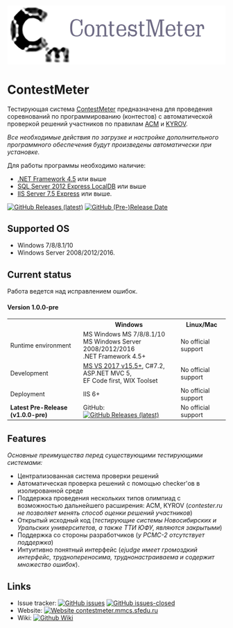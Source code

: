 ![Centurion logo](https://raw.githubusercontent.com/unchase/contestmeter/master/Images/contestmeter_logo.png) 


# ContestMeter

Тестирующая система [ContestMeter](http://contestmeter.mmcs.sfedu.ru) предназначена для проведения соревнований по программированию (контестов) с автоматической проверкой решений участников по правилам [ACM](https://wikipedia.org/wiki/ACM_International_Collegiate_Programming_Contest) и [KYROV](https://school9.perm.ru/gate/articles/FAQ/#s_1_q_0).

*Все необходимые действия по загрузке и настройке дополнительного программного обеспечения будут произведены автоматически при установке.*

Для работы программы необходимо наличие:<br/>

- [.NET Framework 4.5](https://www.microsoft.com/ru-ru/download/details.aspx?id=30653) или выше
- [SQL Server 2012 Express LocalDB](https://www.microsoft.com/ru-RU/download/details.aspx?id=29062) или выше
- [IIS Server 7.5 Express](https://www.microsoft.com/ru-ru/download/details.aspx?id=1038) или выше.

<a href="https://github.com/unchase/ContestMeter/releases/latest" rel="nofollow"><img src="https://img.shields.io/github/downloads/unchase/ContestMeter/total.svg?maxAge=86400&&style=flat-square" alt="GitHub Releases (latest)"></a>
[![GitHub (Pre-)Release Date](https://img.shields.io/github/release-date-pre/unchase/contestmeter.svg?style=flat-square)](https://github.com/unchase/Centurion/releases/latest)

## Supported OS
* Windows 7/8/8.1/10
* Windows Server 2008/2012/2016.

## Current status

Работа ведется над исправлением ошибок.

#### Version 1.0.0-pre

<table>
  <tr>
    <th>&nbsp;</th>
    <th>Windows</th>
    <th>Linux/Mac</th>
  </tr>
  <tr>
    <td>Runtime environment</td>
    <td>MS Windows MS 7/8/8.1/10<br/>MS Windows Server 2008/2012/2016<br/>.NET Framework 4.5+</td>
    <td>No official support</td>
  </tr>
  <tr>
    <td>Development</td>
    <td><a href="https://visualstudio.microsoft.com" width="49%">MS VS 2017 v15.5+</a>, C#7.2, ASP.NET MVC 5,<br/> EF Code first, WIX Toolset</td>
    <td>No official support</td>
  </tr>
  <tr>
    <td>Deployment</td>
    <td>IIS 6+</td>
    <td>No official support</td>
  </tr>  
  <tr>
    <td><strong>Latest Pre-Release (v1.0.0-pre)</strong></td>
    <td>GitHub: <a href="https://github.com/unchase/ContestMeter/releases"><img src="https://img.shields.io/github/downloads-pre/unchase/ContestMeter/latest/total.svg?maxAge=86400&&style=flat-square" alt="GitHub Releases (latest)"></a></td>
    <td>No official support</td>
  </tr>
</table>

## Features
*Основные преимущества перед существующими тестирующими системами:*

- Централизованная система проверки решений
- Автоматическая проверка решений с помощью checker'ов в изолированной среде
- Поддержка проведения нескольких типов олимпиад с возможностью дальнейшего расширения: ACM, KYROV (*contester.ru не позволяет менять способ оценки решений участников*)
- Открытый исходный код (*тестирующие системы Новосибирских и Уральских университетов, а также ТТИ ЮФУ, являются закрытыми*)
- Поддержка со стороны разработчиков (*у PCMC-2 отсутствует поддержка*)
- Интуитивно понятный интерфейс (*ejudge имеет громоздкий интерфейс, труднопереносима, труднонастраиваема и содержит множество ошибок*).

## Links
* Issue tracker: [![GitHub issues](https://img.shields.io/github/issues/unchase/contestmeter/shields.svg?style=flat-square)](https://github.com/unchase/contestmeter/issues) [![GitHub issues-closed](https://img.shields.io/github/issues-closed/unchase/contestmeter.svg?style=flat-square)](https://GitHub.com/unchase/contestmeter/issues?q=is%3Aissue+is%3Aclosed)
* Website: [![Website contestmeter.mmcs.sfedu.ru](https://img.shields.io/website-up-down-green-red/http/contestmeter.mmcs.sfedu.ru.svg?style=flat-square)](http://contestmeter.mmcs.sfedu.ru/)
* Wiki: <a href="https://github.com/unchase/contestmeter/wiki" rel="nofollow" target="_blank"><img src="https://img.shields.io/badge/Wiki-go-blue.svg?style=flat-square" alt="Github Wiki"></a>
